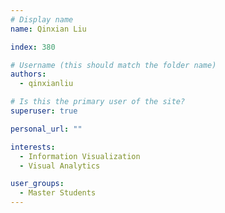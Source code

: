 ```yaml
---
# Display name
name: Qinxian Liu

index: 380

# Username (this should match the folder name)
authors:
  - qinxianliu

# Is this the primary user of the site?
superuser: true

personal_url: ""

interests:
  - Information Visualization
  - Visual Analytics

user_groups:
  - Master Students
---
```

